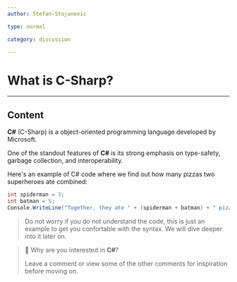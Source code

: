 ```yaml
---
author: Stefan-Stojanovic

type: normal

category: discussion

---
```


# What is C-Sharp?

---

## Content

**C#** (C-Sharp) is a object-oriented programming language developed by Microsoft. 

One of the standout features of **C#** is its strong emphasis on type-safety, garbage collection, and interoperability.

Here's an example of C# code where we find out how many pizzas two superheroes ate combined:
```csharp
int spiderman = 3;
int batman = 5;
Console.WriteLine("Together, they ate " + (spiderman + batman) + " pizzas!");
```

> Do not worry if you do not understand the code, this is just an example to get you confortable with the syntax. We will dive deeper into it later on.

> 💬 Why are you interested in **C#**?
> 
> Leave a comment or view some of the other comments for inspiration before moving on.

